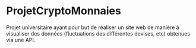 # ProjetCryptoMonnaies
Projet universitaire ayant pour but de réaliser un site web de manière à visualiser des données (fluctuations des différentes devises, etc) obtenues via une API.
